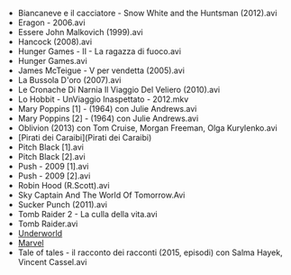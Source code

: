 * Biancaneve e il cacciatore - Snow White and the Huntsman (2012).avi
* Eragon - 2006.avi
* Essere John Malkovich (1999).avi
* Hancock (2008).avi
* Hunger Games - II - La ragazza di fuoco.avi
* Hunger Games.avi
* James McTeigue - V per vendetta (2005).avi
* La Bussola D'oro (2007).avi
* Le Cronache Di Narnia Il Viaggio Del Veliero (2010).avi
* Lo Hobbit - UnViaggio Inaspettato - 2012.mkv
* Mary Poppins [1] - (1964) con Julie Andrews.avi
* Mary Poppins [2] - (1964) con Julie Andrews.avi
* Oblivion (2013) con Tom Cruise, Morgan Freeman, Olga Kurylenko.avi
* [Pirati dei Caraibi](Pirati dei Caraibi)
* Pitch Black [1].avi
* Pitch Black [2].avi
* Push - 2009 [1].avi
* Push - 2009 [2].avi
* Robin Hood (R.Scott).avi
* Sky Captain And The World Of Tomorrow.Avi
* Sucker Punch (2011).avi
* Tomb Raider 2 - La culla della vita.avi
* Tomb Raider.avi
* [Underworld](Underworld)
* [Marvel](Marvel)
* Tale of tales - il racconto dei racconti (2015, episodi) con Salma Hayek, Vincent Cassel.avi
